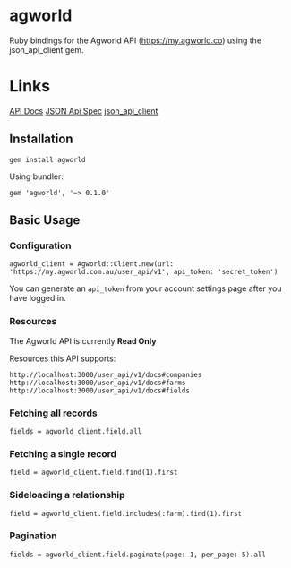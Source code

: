 # agworld

Ruby bindings for the Agworld API (https://my.agworld.co) using the json_api_client gem.

# Links

[API Docs](https://my.agworld.com.au/docs/user_api/v1/docs)
[JSON Api Spec](http://jsonapi.org/)
[json_api_client](https://github.com/chingor13/json_api_client)

## Installation

    gem install agworld

Using bundler:

    gem 'agworld', '~> 0.1.0'

## Basic Usage

### Configuration

    agworld_client = Agworld::Client.new(url: 'https://my.agworld.com.au/user_api/v1', api_token: 'secret_token')

You can generate an `api_token` from your account settings page after you have logged in.

### Resources

The Agworld API is currently **Read Only**

Resources this API supports:

    http://localhost:3000/user_api/v1/docs#companies
    http://localhost:3000/user_api/v1/docs#farms
    http://localhost:3000/user_api/v1/docs#fields

### Fetching all records

    fields = agworld_client.field.all

### Fetching a single record

    field = agworld_client.field.find(1).first

### Sideloading a relationship

    field = agworld_client.field.includes(:farm).find(1).first

### Pagination

    fields = agworld_client.field.paginate(page: 1, per_page: 5).all

